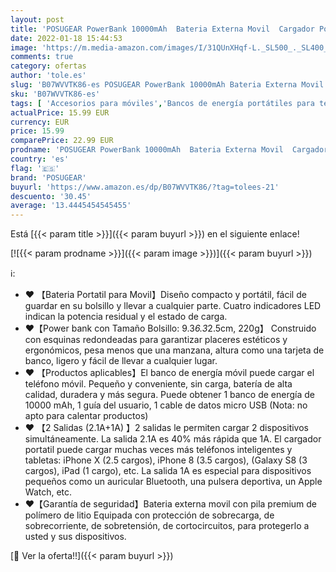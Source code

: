 ```yaml
---
layout: post
title: 'POSUGEAR PowerBank 10000mAh  Bateria Externa Movil  Cargador Portatil Mini  con 2 USB Salidas 5V  2.1A + 1A   Compatible con iPhone  Samsung  Huawei  iPad  etc.  Negro '
date: 2022-01-18 15:44:53
image: 'https://m.media-amazon.com/images/I/31QUnXHqf-L._SL500_._SL400_.jpg'
comments: true
category: ofertas
author: 'tole.es'
slug: 'B07WVVTK86-es POSUGEAR PowerBank 10000mAh Bateria Externa Movil Cargador...'
sku: 'B07WVVTK86-es'
tags: [ 'Accesorios para móviles','Bancos de energía portátiles para teléfonos móviles','Cargadores para móviles','Comunicación móvil y accesorios','Electrónica','ipad','iphone','posugear', ]
actualPrice: 15.99 EUR
currency: EUR
price: 15.99
comparePrice: 22.99 EUR
prodname: 'POSUGEAR PowerBank 10000mAh  Bateria Externa Movil  Cargador Portatil Mini  con 2 USB Salidas 5V  2.1A + 1A   Compatible con iPhone  Samsung  Huawei  iPad  etc.  Negro '
country: 'es'
flag: '🇪🇸'
brand: 'POSUGEAR'
buyurl: 'https://www.amazon.es/dp/B07WVVTK86/?tag=tolees-21'
descuento: '30.45'
average: '13.4445454545455'
---
```


Está [{{< param title >}}]({{< param buyurl >}}) en el siguiente enlace!

[![{{< param prodname >}}]({{< param image >}})]({{< param buyurl >}})

ℹ️:

- ❤ 【Bateria Portatil para Movil】Diseño compacto y portátil, fácil de guardar en su bolsillo y llevar a cualquier parte. Cuatro indicadores LED indican la potencia residual y el estado de carga.
- ❤【Power bank con Tamaño Bolsillo: 9.3*6.3*2.5cm, 220g】 Construido con esquinas redondeadas para garantizar placeres estéticos y ergonómicos, pesa menos que una manzana, altura como una tarjeta de banco, ligero y fácil de llevar a cualquier lugar.
- ❤ 【Productos aplicables】El banco de energía móvil puede cargar el teléfono móvil. Pequeño y conveniente, sin carga, batería de alta calidad, duradera y más segura. Puede obtener 1 banco de energía de 10000 mAh, 1 guía del usuario, 1 cable de datos micro USB (Nota: no apto para calentar productos)
- ❤ 【2 Salidas (2.1A+1A) 】2 salidas le permiten cargar 2 dispositivos simultáneamente. La salida 2.1A es 40% más rápida que 1A. El cargador portatil puede cargar muchas veces más teléfonos inteligentes y tabletas: iPhone X (2.5 cargos), iPhone 8 (3.5 cargos), (Galaxy S8 (3 cargos), iPad (1 cargo), etc. La salida 1A es especial para dispositivos pequeños como un auricular Bluetooth, una pulsera deportiva, un Apple Watch, etc.
- ❤【Garantía de seguridad】Bateria externa movil con pila premium de polímero de litio Equipada con protección de sobrecarga, de sobrecorriente, de sobretensión, de cortocircuitos, para protegerlo a usted y sus dispositivos.

[🛒 Ver la oferta!!]({{< param buyurl >}})

